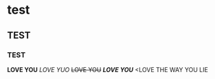 # test
## TEST 
### TEST
**LOVE YOU**
*LOVE YUO*
~~LOVE YOU~~
***LOVE YOU***
<LOVE THE WAY YOU LIE 
